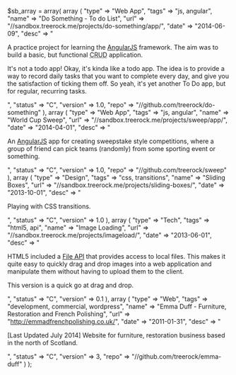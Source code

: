 $sb_array = array(
	array (
		"type"	  => "Web App",
		"tags"	  => "js, angular",
		"name"    => "Do Something - To do List",
		"url"     => "//sandbox.treerock.me/projects/do-something/app/",
		"date"    => "2014-06-09",
		"desc"    => "<p>A practice project for learning the <a href='http://www.angularjs.org/'>AngularJS</a> framework. The aim was to build a basic, but functional <acronym title='Cread Read Update Delete'>CRUD</acronym> application.</p><p>It's not a todo app! Okay, it's kinda like a todo app. The idea is to provide a way to record daily tasks that you want to complete every day, and give you the satisfaction of ticking them off. So yeah, it's yet another To Do app, but for regular, recurring tasks.</p>",
		"status"  => "C",
		"version" => 1.0,
		"repo"    => "//github.com/treerock/do-something"
	),
	array (
		"type"	  => "Web App",
		"tags"	  => "js, angular",
		"name"    => "World Cup Sweep",
		"url"     => "//sandbox.treerock.me/projects/sweep/app/",
		"date"    => "2014-04-01",
		"desc"    => "<p>An <a href='http://www.angularjs.org/'>AngularJS</a> app for creating sweepstake style competitions, where a group of friend can pick teams (randomly) from some sporting event or something.</p>",
		"status"  => "C",
		"version" => 1.0,
		"repo"    => "//github.com/treerock/sweep"
	),
	array (
		"type"	  => "Design",
		"tags"	  => "css, transitions",
		"name"    => "Sliding Boxes",
		"url"     => "//sandbox.treerock.me/projects/sliding-boxes/",
		"date"    => "2013-10-01",
		"desc"    => "<p>Playing with CSS transitions.</p>",
		"status"  => "C",
		"version" => 1.0
	),
	array (
		"type"	  => "Tech",
		"tags"	  => "html5, api",
		"name"    => "Image Loading",
		"url"     => "//sandbox.treerock.me/projects/imageload/",
		"date"    => "2013-06-01",
		"desc"    => "<p>HTML5 included a <a href='http://www.w3.org/TR/FileAPI/'>File API</a> that provides access to local files. This makes it quite easy to quickly drag and drop images into a web application and manipulate them without having to upload them to the client.</p><p>This version is a quick go at drag and drop.</p>",
		"status"  => "C",
		"version" => 0.1
	),
	array (
		"type"	  => "Web",
		"tags"	  => "development, commercial, wordpress",
		"name"    => "Emma Duff - Furniture, Restoration and French Polishing",
		"url"     => "http://emmadfrenchpolishing.co.uk/",
		"date"    => "2011-01-31",
		"desc"    => "<p>[Last Updated July 2014] Website for furniture, restoration business based in the north of Scotland.</p>",
		"status"  => "C",
		"version" => 3,
		"repo"	  => "//github.com/treerock/emma-duff"
	)
);
